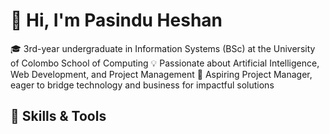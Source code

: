 # 👋 Hi, I'm Pasindu Heshan

🎓 3rd-year undergraduate in Information Systems (BSc) at the University of Colombo School of Computing
💡 Passionate about Artificial Intelligence, Web Development, and Project Management
📌 Aspiring Project Manager, eager to bridge technology and business for impactful solutions

## 🚀 Skills & Tools
